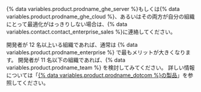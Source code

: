 {% data variables.product.prodname_ghe_server %}もしくは{% data variables.product.prodname_ghe_cloud %}、あるいはその両方が自分の組織にとって最適化がはっきりしない場合は、{% data variables.contact.contact_enterprise_sales %}に連絡してください。

開発者が 12 名以上いる組織であれば、通常は {% data variables.product.prodname_enterprise %} で最もメリットが大きくなります。 開発者が 11 名以下の組織であれば、{% data variables.product.prodname_team %} を検討してみてください。 詳しい情報については「<a href="/articles/githubs-products/" class="dotcom-only">{% data variables.product.prodname_dotcom %}の製品</a>」を参照してください。
